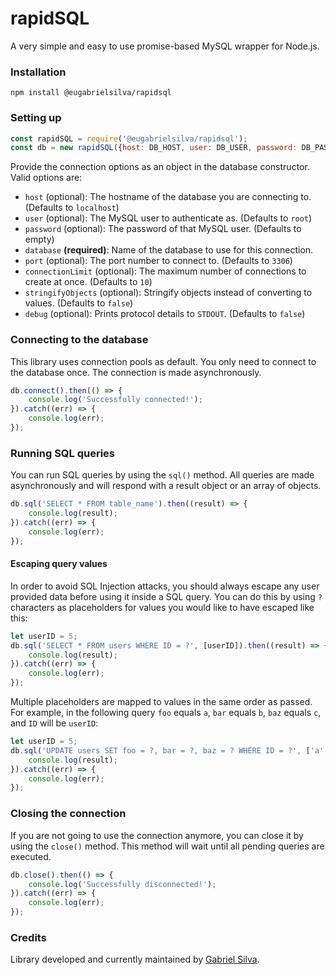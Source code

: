 # rapidSQL
A very simple and easy to use promise-based MySQL wrapper for Node.js.

### Installation
```
npm install @eugabrielsilva/rapidsql
```

### Setting up
```js
const rapidSQL = require('@eugabrielsilva/rapidsql');
const db = new rapidSQL({host: DB_HOST, user: DB_USER, password: DB_PASSWORD, database: DB_DATABASE});
```

Provide the connection options as an object in the database constructor. Valid options are:

- `host` (optional): The hostname of the database you are connecting to. (Defaults to `localhost`)
- `user` (optional): The MySQL user to authenticate as. (Defaults to `root`)
- `password` (optional): The password of that MySQL user. (Defaults to empty)
- `database` **(required)**: Name of the database to use for this connection.
- `port` (optional): The port number to connect to. (Defaults to `3306`)
- `connectionLimit` (optional): The maximum number of connections to create at once. (Defaults to `10`)
- `stringifyObjects` (optional): Stringify objects instead of converting to values. (Defaults to `false`)
- `debug` (optional): Prints protocol details to `STDOUT`. (Defaults to `false`)

### Connecting to the database
This library uses connection pools as default. You only need to connect to the database once. The connection is made asynchronously.

```js
db.connect().then(() => {
    console.log('Successfully connected!');
}).catch((err) => {
    console.log(err);
});
```

### Running SQL queries
You can run SQL queries by using the `sql()` method. All queries are made asynchronously and will respond with a result object or an array of objects.

```js
db.sql('SELECT * FROM table_name').then((result) => {
    console.log(result);
}).catch((err) => {
    console.log(err);
});
```

#### Escaping query values
In order to avoid SQL Injection attacks, you should always escape any user provided data before using it inside a SQL query. You can do this by using `?` characters as placeholders for values you would like to have escaped like this:

```js
let userID = 5;
db.sql('SELECT * FROM users WHERE ID = ?', [userID]).then((result) => {
    console.log(result);
}).catch((err) => {
    console.log(err);
});
```

Multiple placeholders are mapped to values in the same order as passed. For example, in the following query `foo` equals `a`, `bar` equals `b`, `baz` equals `c`, and `ID` will be `userID`:

```js
let userID = 5;
db.sql('UPDATE users SET foo = ?, bar = ?, baz = ? WHERE ID = ?', ['a', 'b', 'c', userID]).then((result) => {
    console.log(result);
}).catch((err) => {
    console.log(err);
});
```

### Closing the connection
If you are not going to use the connection anymore, you can close it by using the `close()` method. This method will wait until all pending queries are executed.

```js
db.close().then(() => {
    console.log('Successfully disconnected!');
}).catch((err) => {
    console.log(err);
});
```

### Credits
Library developed and currently maintained by [Gabriel Silva](https://github.com/eugabrielsilva).